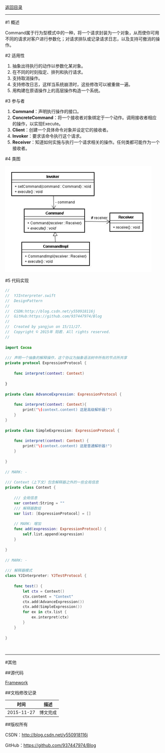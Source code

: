 [返回目录](https://github.com/937447974/Blog/blob/master/架构设计/23设计模式之目录.md)

----------

#1 概述

Command属于行为型模式中的一种，将一个请求封装为一个对象，从而使你可用不同的请求对客户进行参数化；对请求排队或记录请求日志，以及支持可撤消的操作。

#2 适用性

1. 抽象出待执行的动作以参数化某对象。
2. 在不同的时刻指定、排列和执行请求。
3. 支持取消操作。
4. 支持修改日志，这样当系统崩溃时，这些修改可以被重做一遍。
5. 用构建在原语操作上的高层操作构造一个系统。

#3 参与者

1. **Command**：声明执行操作的接口。
2. **ConcreteCommand**：将一个接收者对象绑定于一个动作。调用接收者相应的操作，以实现Execute。
3. **Client**：创建一个具体命令对象并设定它的接收者。
4. **Invoker**：要求该命令执行这个请求。
5. **Receiver**：知道如何实施与执行一个请求相关的操作。任何类都可能作为一个接收者。

#4 类图

![DDl-1](https://raw.githubusercontent.com/937447974/Blog/master/Resources/2015112716.png)

#5 代码实现

```swift
//
//  YJInterpreter.swift
//  DesignPattern
//
//  CSDN:http://blog.csdn.net/y550918116j
//  GitHub:https://github.com/937447974/Blog
//
//  Created by yangjun on 15/11/27.
//  Copyright © 2015年 阳君. All rights reserved.
//

import Cocoa

/// 声明一个抽象的解释操作，这个协议为抽象语法树中所有的节点所共享
private protocol ExpressionProtocol {
    
    func interpret(context: Context)
    
}

private class AdvanceExpression: ExpressionProtocol {
    
    func interpret(context: Context){
        print("\(context.content) 这是高级解析器!")
    }
}

private class SimpleExpression: ExpressionProtocol {
    
    func interpret(context: Context) {
        print("\(context.content) 这是普通解析器!")
    }
    
}

// MARK: -

/// Context（上下文）包含解释器之外的一些全局信息
private class Context {
    
    /// 全局信息
    var content:String = ""
    /// 解释器数组
    var list: [ExpressionProtocol] = []
    
    // MARK: 增加
    func add(expression: ExpressionProtocol) {
        self.list.append(expression)
    }
    
}

// MARK: -

/// 解释器模式
class YJInterpreter: YJTestProtocol {

    func test() {
        let ctx = Context()
        ctx.content = "Context"
        ctx.add(AdvanceExpression())
        ctx.add(SimpleExpression())
        for ex in ctx.list {
            ex.interpret(ctx)
        }
    }
    
}
```

&#160;

----------

#其他

##源代码

[Framework](https://github.com/937447974/Framework)

##文档修改记录

| 时间 | 描述 |
| ---- | ---- |
| 2015-11-27 | 博文完成 |

##版权所有

CSDN：http://blog.csdn.net/y550918116j

GitHub：https://github.com/937447974/Blog